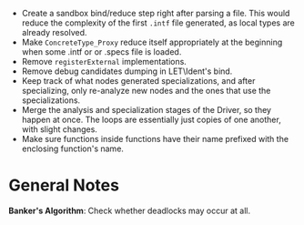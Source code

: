 - Create a sandbox bind/reduce step right after parsing a file. This would reduce the complexity of the first `.intf` file generated, as local types are already resolved.
- Make `ConcreteType_Proxy` reduce itself appropriately at the beginning when some .intf or or .specs file is loaded.
- Remove `registerExternal` implementations.
- Remove debug candidates dumping in LET\Ident's bind.
- Keep track of what nodes generated specializations, and after specializing, only re-analyze new nodes and the ones that use the specializations.
- Merge the analysis and specialization stages of the Driver, so they happen at once. The loops are essentially just copies of one another, with slight changes.
- Make sure functions inside functions have their name prefixed with the enclosing function's name.


General Notes
=============

**Banker's Algorithm**: Check whether deadlocks may occur at all.